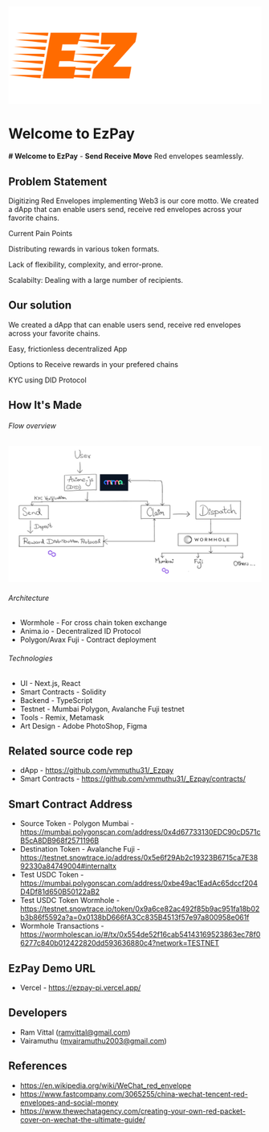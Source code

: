 <img src="./public/EzpayLogo.png" class="center"/>

# Welcome to EzPay
**# Welcome to EzPay** -  **Send Receive Move** Red envelopes seamlessly.

## Problem Statement
Digitizing Red Envelopes implementing Web3 is our core motto.
We created a dApp that can enable users send, receive red envelopes across your favorite chains.

Current Pain Points

Distributing rewards in various token formats.

Lack of flexibility, complexity, and error-prone.

Scalabilty: Dealing with a large number of recipients.

## Our solution
We created a dApp that can enable users send, receive red envelopes across your favorite chains.

Easy, frictionless decentralized App

Options to Receive rewards in your prefered chains

KYC using DID Protocol

## How It's Made

###### Flow overview
<img src="./public/FlowDiagram.png" class="center"/>

###### Architecture

- Wormhole - For cross chain token exchange
- Anima.io - Decentralized ID Protocol
- Polygon/Avax Fuji - Contract deployment

###### Technologies

- UI - Next.js, React
- Smart Contracts - Solidity 
- Backend - TypeScript
- Testnet - Mumbai Polygon, Avalanche Fuji testnet
- Tools - Remix, Metamask
- Art Design - Adobe PhotoShop, Figma

## Related source code rep

* dApp - https://github.com/vmmuthu31/_Ezpay
* Smart Contracts - https://github.com/vmmuthu31/_Ezpay/contracts/

## Smart Contract Address

* Source Token - Polygon Mumbai - https://mumbai.polygonscan.com/address/0x4d67733130EDC90cD571cB5cA8DB968f2571196B
* Destination Token - Avalanche Fuji - https://testnet.snowtrace.io/address/0x5e6f29Ab2c19323B6715ca7E3892330a84749004#internaltx
* Test USDC Token - https://mumbai.polygonscan.com/address/0xbe49ac1EadAc65dccf204D4Df81d650B50122aB2
* Test USDC Token Wormhole - https://testnet.snowtrace.io/token/0x9a6ce82ac492f85b9ac951fa18b02b3b86f5592a?a=0x0138bD666fA3Cc835B4513f57e97a800958e061f
* Wormhole Transactions - https://wormholescan.io/#/tx/0x554de52f16cab54143169523863ec78f06277c840b012422820dd593636880c4?network=TESTNET

## EzPay Demo URL
* Vercel - https://ezpay-pi.vercel.app/

## Developers

* Ram Vittal (ramvittal@gmail.com)
* Vairamuthu (mvairamuthu2003@gmail.com)

## References

* https://en.wikipedia.org/wiki/WeChat_red_envelope
* https://www.fastcompany.com/3065255/china-wechat-tencent-red-envelopes-and-social-money
* https://www.thewechatagency.com/creating-your-own-red-packet-cover-on-wechat-the-ultimate-guide/

